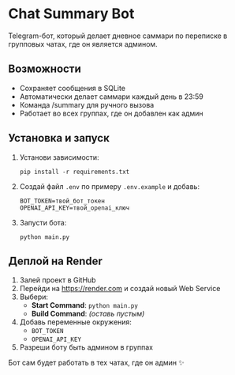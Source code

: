 # Chat Summary Bot

Telegram-бот, который делает дневное саммари по переписке в групповых чатах, где он является админом.

## Возможности
- Сохраняет сообщения в SQLite
- Автоматически делает саммари каждый день в 23:59
- Команда /summary для ручного вызова
- Работает во всех группах, где он добавлен как админ

## Установка и запуск

1. Установи зависимости:
   ```
   pip install -r requirements.txt
   ```

2. Создай файл `.env` по примеру `.env.example` и добавь:
   ```
   BOT_TOKEN=твой_бот_токен
   OPENAI_API_KEY=твой_openai_ключ
   ```

3. Запусти бота:
   ```
   python main.py
   ```

## Деплой на Render

1. Залей проект в GitHub
2. Перейди на https://render.com и создай новый Web Service
3. Выбери:
   - **Start Command**: `python main.py`
   - **Build Command**: _(оставь пустым)_
4. Добавь переменные окружения:
   - `BOT_TOKEN`
   - `OPENAI_API_KEY`
5. Разреши боту быть админом в группах

Бот сам будет работать в тех чатах, где он админ ✨
